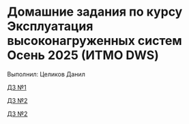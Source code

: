 # Домашние задания по курсу Эксплуатация высоконагруженных систем Осень 2025 (ИТМО DWS)

Выполнил: Целиков Данил

[ДЗ №1](hw1/report.md)

[ДЗ №2](hw2/report.md)

[ДЗ №2](hw3/report.md)